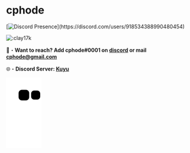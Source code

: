 <h1> cphode </h1>

[![Discord Presence](https://lanyard-profile-readme.vercel.app/api/918534388990480454?theme=blue&bg=black&animated=false&hideDiscrim=false&borderRadius=10px&idleMessage=Probably%20doing%20something%20else...)](https://discord.com/users/918534388990480454)

<div>
    <div>
    <img src="https://count.getloli.com/get/@:aw3rque?theme=clay17k" alt=":clay17k" height="120px"/>
<div>

📩・**Want to reach? Add cphode#0001 on [discord](https://discord.gg/kuyu) or mail cphode@gmail.com**

🌐・**Discord Server: [Kuyu](https://discord.gg/kuyu)**

<a href="https://discord.gg/kuyu" target="_blank"><img src="https://github.com/rafaballerini/rafaballerini/blob/output/github-contribution-grid-snake.svg" alt="sneke">
